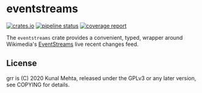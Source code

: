 eventstreams
============
[![crates.io](https://img.shields.io/crates/v/eventstreams.svg)](https://crates.io/crates/eventstreams)
[![pipeline status](https://gitlab.com/legoktm/eventstreams/badges/master/pipeline.svg)](https://gitlab.com/legoktm/eventstreams/-/commits/master)
[![coverage report](https://gitlab.com/legoktm/eventstreams/badges/master/coverage.svg)](https://legoktm.gitlab.io/eventstreams/coverage/)

The `eventstreams` crate provides a convenient, typed, wrapper around
Wikimedia's  [EventStreams](https://wikitech.wikimedia.org/wiki/Event_Platform/EventStreams)
live recent changes feed.

## License
grr is (C) 2020 Kunal Mehta, released under the GPLv3 or any later version, see COPYING for details.
